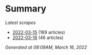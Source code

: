 # Summary
*Latest scrapes*
* [2022-03-15](https://github.com/nuuuwan/news_lk/blob/data/news_lk.2022-03-15.json) (169 articles)
* [2022-03-16](https://github.com/nuuuwan/news_lk/blob/data/news_lk.2022-03-16.json) (46 articles)

*Generated at 08:09AM, March 16, 2022*